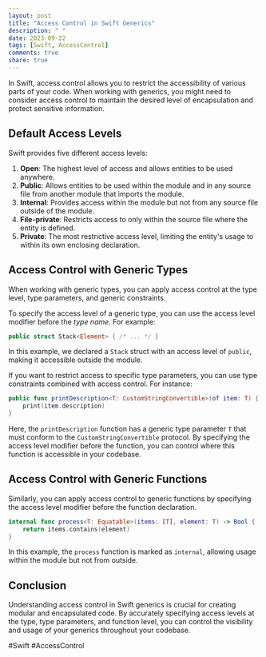 ```yaml
---
layout: post
title: "Access Control in Swift Generics"
description: " "
date: 2023-09-22
tags: [Swift, AccessControl]
comments: true
share: true
---
```


In Swift, access control allows you to restrict the accessibility of various parts of your code. When working with generics, you might need to consider access control to maintain the desired level of encapsulation and protect sensitive information.

## Default Access Levels

Swift provides five different access levels:

1. **Open**: The highest level of access and allows entities to be used anywhere.
2. **Public**: Allows entities to be used within the module and in any source file from another module that imports the module.
3. **Internal**: Provides access within the module but not from any source file outside of the module.
4. **File-private**: Restricts access to only within the source file where the entity is defined.
5. **Private**: The most restrictive access level, limiting the entity's usage to within its own enclosing declaration.

## Access Control with Generic Types

When working with generic types, you can apply access control at the type level, type parameters, and generic constraints.

To specify the access level of a generic type, you can use the access level modifier before the _type name_. For example:

```swift
public struct Stack<Element> { /* ... */ }
```

In this example, we declared a `Stack` struct with an access level of `public`, making it accessible outside the module.

If you want to restrict access to specific type parameters, you can use type constraints combined with access control. For instance:

```swift
public func printDescription<T: CustomStringConvertible>(of item: T) {
    print(item.description)
}
```

Here, the `printDescription` function has a generic type parameter `T` that must conform to the `CustomStringConvertible` protocol. By specifying the access level modifier before the function, you can control where this function is accessible in your codebase.

## Access Control with Generic Functions

Similarly, you can apply access control to generic functions by specifying the access level modifier before the function declaration.

```swift
internal func process<T: Equatable>(items: [T], element: T) -> Bool {
    return items.contains(element)
}
```

In this example, the `process` function is marked as `internal`, allowing usage within the module but not from outside.

## Conclusion

Understanding access control in Swift generics is crucial for creating modular and encapsulated code. By accurately specifying access levels at the type, type parameters, and function level, you can control the visibility and usage of your generics throughout your codebase.

#Swift #AccessControl